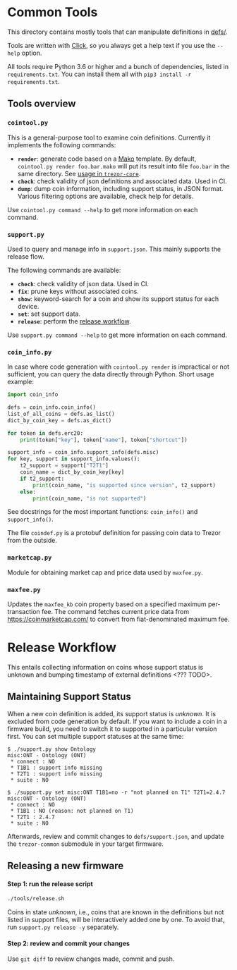 # Common Tools

This directory contains mostly tools that can manipulate definitions in [defs/](../defs).

Tools are written with [Click](http://click.pocoo.org/6/), so you always get a help text
if you use the `--help` option.

All tools require Python 3.6 or higher and a bunch of dependencies, listed in `requirements.txt`.
You can install them all with `pip3 install -r requirements.txt`.

## Tools overview

### `cointool.py`

This is a general-purpose tool to examine coin definitions. Currently it implements
the following commands:

* **`render`**: generate code based on a [Mako](http://docs.makotemplates.org/en/latest/index.html)
  template. By default, `cointool.py render foo.bar.mako` will put its result into
  file `foo.bar` in the same directory. See [usage in `trezor-core`](https://github.com/trezor/trezor-core/commit/348b99b8dc5bcfc4ab85e1e7faad3fb4ef3e8763).
* **`check`**: check validity of json definitions and associated data. Used in CI.
* **`dump`**: dump coin information, including support status, in JSON format. Various
  filtering options are available, check help for details.

Use `cointool.py command --help` to get more information on each command.

### `support.py`

Used to query and manage info in `support.json`. This mainly supports the release flow.

The following commands are available:

* **`check`**: check validity of json data. Used in CI.
* **`fix`**: prune keys without associated coins.
* **`show`**: keyword-search for a coin and show its support status for each device.
* **`set`**: set support data.
* **`release`**: perform the [release workflow](#release-workflow).

Use `support.py command --help` to get more information on each command.

### `coin_info.py`

In case where code generation with `cointool.py render` is impractical or not sufficient,
you can query the data directly through Python. Short usage example:

```python
import coin_info

defs = coin_info.coin_info()
list_of_all_coins = defs.as_list()
dict_by_coin_key = defs.as_dict()

for token in defs.erc20:
    print(token["key"], token["name"], token["shortcut"])

support_info = coin_info.support_info(defs.misc)
for key, support in support_info.values():
    t2_support = support["T2T1"]
    coin_name = dict_by_coin_key[key]
    if t2_support:
        print(coin_name, "is supported since version", t2_support)
    else:
        print(coin_name, "is not supported")
```

See docstrings for the most important functions: `coin_info()` and `support_info()`.

The file `coindef.py` is a protobuf definition for passing coin data to Trezor
from the outside.

### `marketcap.py`

Module for obtaining market cap and price data used by `maxfee.py`.

### `maxfee.py`

Updates the `maxfee_kb` coin property based on a specified maximum per-transaction fee. The command
fetches current price data from https://coinmarketcap.com/ to convert from fiat-denominated maximum
fee.

# Release Workflow

This entails collecting information on coins whose support status is unknown and
bumping timestamp of external definitions <??? TODO>.

## Maintaining Support Status

When a new coin definition is added, its support status is _unknown_. It is excluded
from code generation by default. If you want to include a coin in a firmware build,
you need to switch it to supported in a particular version first. You can set multiple
support statuses at the same time:

```
$ ./support.py show Ontology
misc:ONT - Ontology (ONT)
 * connect : NO
 * T1B1 : support info missing
 * T2T1 : support info missing
 * suite : NO

$ ./support.py set misc:ONT T1B1=no -r "not planned on T1" T2T1=2.4.7
misc:ONT - Ontology (ONT)
 * connect : NO
 * T1B1 : NO (reason: not planned on T1)
 * T2T1 : 2.4.7
 * suite : NO
```

Afterwards, review and commit changes to `defs/support.json`, and update the `trezor-common`
submodule in your target firmware.

## Releasing a new firmware

#### **Step 1:** run the release script

```sh
./tools/release.sh
```

Coins in state _unknown_, i.e., coins that are known in the definitions but not listed
in support files, will be interactively added one by one. To avoid that, run `support.py
release -y` separately.

#### **Step 2:** review and commit your changes

Use `git diff` to review changes made, commit and push.
